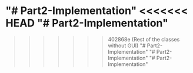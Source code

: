 "# Part2-Implementation" 
<<<<<<< HEAD
"# Part2-Implementation" 
=======
>>>>>>> 402868e (Rest of the classes without GUI)
"# Part2-Implementation" 
"# Part2-Implementation" 
"# Part2-Implementation" 
